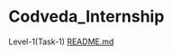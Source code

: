 # Codveda_Internship
Level-1(Task-1)
[README.md](https://github.com/user-attachments/files/19626850/README.md)
